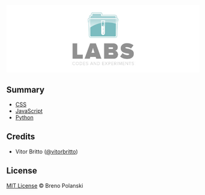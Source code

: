 ![Labs Logo](logo-labs.jpg "Labs")

## Summary

* [CSS](css/)
* [JavaScript](javascript/)
* [Python](python/)

## Credits

* Vitor Britto ([@vitorbritto](https://github.com/vitorbritto/labs))

## License

[MIT License](http://brenopolanski.mit-license.org/) © Breno Polanski
